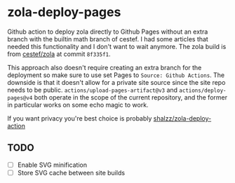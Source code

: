 # zola-deploy-pages

Github action to deploy zola directly to Github Pages without an extra branch
with the builtin math branch of cestef. I had some articles that needed this
functionality and I don't want to wait anymore. The zola build is from
[cestef/zola](https://github.com/cestef/zola/tree/feature/math-rendering)
at commit `8f335f1`.

This approach also doesn't require creating an extra branch for the deployment
so make sure to use set Pages to `Source: Github Actions`. The downside is that
it doesn't allow for a private site source since the site repo needs to be
public. `actions/upload-pages-artifact@v3` and `actions/deploy-pages@v4` both
operate in the scope of the current repository, and the former in particular
works on some echo magic to work.

If you want privacy you're best choice is probably
[shalzz/zola-deploy-action](https://github.com/shalzz/zola-deploy-action/tree/master)

## TODO
- [ ] Enable SVG minification
- [ ] Store SVG cache between site builds
